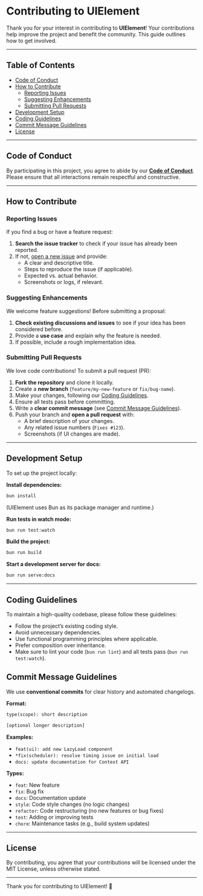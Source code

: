 # Contributing to UIElement

Thank you for your interest in contributing to **UIElement**! Your contributions help improve the project and benefit the community. This guide outlines how to get involved.

---

## Table of Contents

- [Code of Conduct](#code-of-conduct)
- [How to Contribute](#how-to-contribute)
  - [Reporting Issues](#reporting-issues)
  - [Suggesting Enhancements](#suggesting-enhancements)
  - [Submitting Pull Requests](#submitting-pull-requests)
- [Development Setup](#development-setup)
- [Coding Guidelines](#coding-guidelines)
- [Commit Message Guidelines](#commit-message-guidelines)
- [License](#license)

---

## Code of Conduct

By participating in this project, you agree to abide by our **[Code of Conduct](CODE_OF_CONDUCT.md)**. Please ensure that all interactions remain respectful and constructive.

---

## How to Contribute

### Reporting Issues

If you find a bug or have a feature request:

1. **Search the issue tracker** to check if your issue has already been reported.
2. If not, [open a new issue](https://github.com/zeixcom/ui-element/issues/new) and provide:
   - A clear and descriptive title.
   - Steps to reproduce the issue (if applicable).
   - Expected vs. actual behavior.
   - Screenshots or logs, if relevant.

### Suggesting Enhancements

We welcome feature suggestions! Before submitting a proposal:

1. **Check existing discussions and issues** to see if your idea has been considered before.
2. Provide a **use case** and explain why the feature is needed.
3. If possible, include a rough implementation idea.

### Submitting Pull Requests

We love code contributions! To submit a pull request (PR):

1. **Fork the repository** and clone it locally.
2. Create a **new branch** (`feature/my-new-feature` or `fix/bug-name`).
3. Make your changes, following our [Coding Guidelines](#coding-guidelines).
4. Ensure all tests pass before committing.
5. Write a **clear commit message** (see [Commit Message Guidelines](#commit-message-guidelines)).
6. Push your branch and **open a pull request** with:
   - A brief description of your changes.
   - Any related issue numbers (`Fixes #123`).
   - Screenshots (if UI changes are made).

---

## Development Setup

To set up the project locally:

**Install dependencies:**

```sh
bun install
```

(UIElement uses Bun as its package manager and runtime.)

**Run tests in watch mode:**

```sh
bun run test:watch
```

**Build the project:**

```sh
bun run build
```

**Start a development server for docs:**

```sh
bun run serve:docs
```

---

## Coding Guidelines

To maintain a high-quality codebase, please follow these guidelines:

* Follow the project’s existing coding style.
* Avoid unnecessary dependencies.
* Use functional programming principles where applicable.
* Prefer composition over inheritance.
* Make sure to lint your code (`bun run lint`) and all tests pass (`bun run test:watch`).

## Commit Message Guidelines

We use **conventional commits** for clear history and automated changelogs.

**Format:**

```txt
type(scope): short description

[optional longer description]
```

**Examples:**

* `feat(ui): add new LazyLoad component`
* `*fix(scheduler): resolve timing issue on initial load`
* `docs: update documentation for Context API`

**Types:**

* `feat`: New feature
* `fix`: Bug fix
* `docs`: Documentation update
* `style`: Code style changes (no logic changes)
* `refactor`: Code restructuring (no new features or bug fixes)
* `test`: Adding or improving tests
* `chore`: Maintenance tasks (e.g., build system updates)

---

## License

By contributing, you agree that your contributions will be licensed under the MIT License, unless otherwise stated.

---

Thank you for contributing to UIElement! 🚀